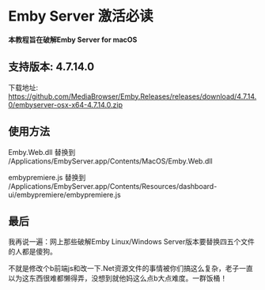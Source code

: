 # Emby Server 激活必读
**本教程旨在破解Emby Server for macOS**
## 支持版本: 4.7.14.0
下载地址: https://github.com/MediaBrowser/Emby.Releases/releases/download/4.7.14.0/embyserver-osx-x64-4.7.14.0.zip

## 使用方法
Emby.Web.dll 替换到 /Applications/EmbyServer.app/Contents/MacOS/Emby.Web.dll

embypremiere.js 替换到 /Applications/EmbyServer.app/Contents/Resources/dashboard-ui/embypremiere/embypremiere.js

## 最后
我再说一遍：网上那些破解Emby Linux/Windows Server版本要替换四五个文件的人都是傻狗。

不就是修改个b前端js和改一下.Net资源文件的事情被你们搞这么复杂，老子一直以为这东西很难都懒得弄，没想到就他妈这么点b大点难度。一群饭桶！